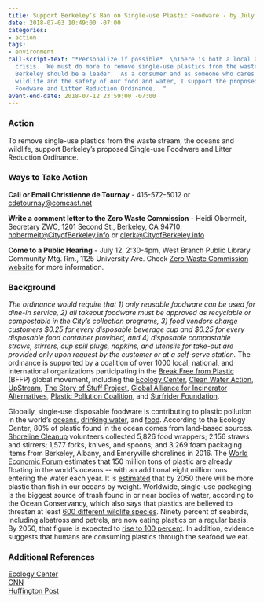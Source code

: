 ```yaml
---
title: Support Berkeley’s Ban on Single-use Plastic Foodware - by July 12
date: 2018-07-03 10:49:00 -07:00
categories:
- action
tags:
- environment
call-script-text: "*Personalize if possible*  \nThere is both a local and global plastics
  crisis.  We must do more to remove single-use plastics from the waste stream, and
  Berkeley should be a leader.  As a consumer and as someone who cares about the oceans,
  wildlife and the safety of our food and water, I support the proposed Disposable
  Foodware and Litter Reduction Ordinance.  "
event-end-date: 2018-07-12 23:59:00 -07:00
---
```


### Action
To remove single-use plastics from the waste stream, the oceans and wildlife, support Berkeley’s proposed Single-use Foodware and Litter Reduction Ordinance.  

### Ways to Take Action
**Call or Email Christienne de Tournay** - 415-572-5012 or cdetournay@comcast.net   

**Write a comment letter to the Zero Waste Commission** - Heidi Obermeit, Secretary ZWC, 1201 Second St., Berkeley, CA 94710; hobermeit@CityofBerkeley.info or clerk@CityofBerkeley.info  

**Come to a Public Hearing** - July 12, 2:30-4pm, West Branch Public Library Community Mtg. Rm., 1125 University Ave.  Check [Zero Waste Commission website](https://www.cityofberkeley.info/Clerk/Commissions/Commissions__Zero_Waste_Commission_Homepage.aspx) for more information.  

### Background
*The ordinance would require that 1) only reusable foodware can be used for dine-in service, 2) all takeout foodware must be approved as recyclable or compostable in the City’s collection programs, 3) food vendors charge customers $0.25 for every disposable beverage cup and $0.25 for every disposable food container provided, and 4) disposable compostable straws, stirrers, cup spill plugs, napkins, and utensils for take-out are provided only upon request by the customer or at a self-serve station.*  The ordinance is supported by a coalition of over 1000 local, national, and international organizations participating in the [Break Free from Plastic](https://www.breakfreefromplastic.org/) (BFFP) global movement, including the [Ecology Center](https://ecologycenter.org/), [Clean Water Action](https://www.cleanwateraction.org/), [UpStream](https://upstreampolicy.org/), [The Story of Stuff Project](https://storyofstuff.org/), [Global Alliance for Incinerator Alternatives](http://www.no-burn.org/), [Plastic Pollution Coalition](http://www.plasticpollutioncoalition.org/), and [Surfrider Foundation](https://www.surfrider.org/).  

Globally, single-use disposable foodware is contributing to plastic pollution in the world’s [oceans](https://www.nytimes.com/2018/03/22/climate/great-pacific-garbage-patch.html), [drinking water](https://www.theguardian.com/environment/2017/sep/06/plastic-fibres-found-tap-water-around-world-study-reveals), and [food](https://www.theguardian.com/lifeandstyle/2017/feb/14/sea-to-plate-plastic-got-into-fish). According to the Ecology Center, 80% of plastic found in the ocean comes from land-based sources. [Shoreline Cleanup](https://www.cityofberkeley.info/shorelinecleanup/) volunteers collected 5,826 food wrappers; 2,156 straws and stirrers; 1,577 forks, knives, and spoons; and 3,269 foam packaging items from Berkeley, Albany, and Emeryville shorelines in 2016. The [World Economic Forum](http://www3.weforum.org/docs/WEF_The_New_Plastics_Economy.pdf) estimates that 150 million tons of plastic are already floating in the world’s oceans -- with an additional eight million tons entering the water each year. It is [estimated](https://www.weforum.org/press/2016/01/more-plastic-than-fish-in-the-ocean-by-2050-report-offers-blueprint-for-change/) that by 2050 there will be more plastic than fish in our oceans by weight.  Worldwide, single-use packaging is the biggest source of trash found in or near bodies of water, according to the Ocean Conservancy, which also says that plastics are believed to threaten at least [600 different wildlife species](https://web.archive.org/web/20170215141453/https://oceanconservancy.org/our-work/marine-debris/2015-data-release/2015-data-release-pdf.pdf). Ninety percent of seabirds, including albatross and petrels, are now eating plastics on a regular basis. By 2050, that figure is expected to [rise to 100 percent](http://news.nationalgeographic.com/2015/09/15092-plastic-seabirds-albatross-australia/).  In addition, evidence suggests that humans are consuming plastics through the seafood we eat.

### Additional References
[Ecology Center](https://ecologycenter.org/blog/press-release-berkeley-legislation-aims-to-curb-use-of-disposable-foodware/)  
[CNN](https://www.cnn.com/2018/03/21/health/ocean-plastic-intl/index.html)  
[Huffington Post](https://www.huffingtonpost.com/entry/plastic-waste-oceans_us_58fed37be4b0c46f0781d426)

